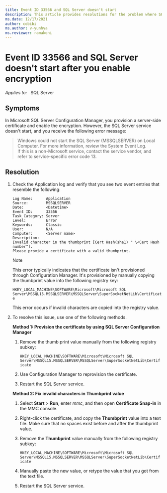 ```yaml
---
title: Event ID 33566 and SQL Server doesn't start 
description: This article provides resolutions for the problem where SQL Server fails to start and event ID 33566 is logged in the Application event log.
ms.date: 12/17/2021
author: cobibi
ms.author: v-yunhya
ms.reviewer: ramakoni
---
```

# Event ID 33566 and SQL Server doesn't start after you enable encryption

_Applies to:_ &nbsp; SQL Server

## Symptoms

In Microsoft SQL Server Configuration Manager, you provision a server-side certificate and enable the encryption. However, the SQL Server service doesn't start, and you receive the following error message:

> Windows could not start the SQL Server (MSSQLSERVER) on Local Computer. For more information, review the System Event Log.  
If this is a non-Microsoft service, contact the service vendor, and refer to service-specific error code 13.

## Resolution

1. Check the Application log and verify that you see two event entries that resemble the following:

    ```output
    Log Name:      Application  
    Source:        MSSQLSERVER  
    Date:          <Datetime>
    Event ID:      33556  
    Task Category: Server  
    Level:         Error  
    Keywords:      Classic  
    User:          N/A  
    Computer:      <Server name> 
    Description:  
    Invalid character in the thumbprint [Cert Hash(sha1) " \<Cert Hash number"].
    Please provide a certificate with a valid thumbprint.
    ```

    > [!NOTE]
    > This error typically indicates that the certificate isn't provisioned through Configuration Manager. It's provisioned by manually copying the thumbprint value into the following registry key:
    >
    > `HKEY_LOCAL_MACHINE\SOFTWARE\Microsoft\Microsoft SQL Server\MSSQL15.MSSQLSERVER\MSSQLServer\SuperSocketNetLib\Certificate`
    >
    > This error occurs if invalid characters are copied into the registry value.

2. To resolve this issue, use one of the following methods.

   **Method 1: Provision the certificate by using SQL Server Configuration Manager**

   1. Remove the thumb print value manually from the following registry subkey:

      `HKEY_LOCAL_MACHINE\SOFTWARE\Microsoft\Microsoft SQL Server\MSSQL15.MSSQLSERVER\MSSQLServer\SuperSocketNetLib\Certificate`

   1. Use Configuration Manager to reprovision the certificate.
   1. Restart the SQL Server service.

   **Method 2: Fix invalid characters in Thumbprint value**

    1. Select **Start** > **Run**, enter *mmc*, and then open **Certificate Snap-in** in the MMC console.

    1. Right-click the certificate, and copy the **Thumbprint** value into a text file.
    Make sure that no spaces exist before and after the thumbprint value.
    1. Remove the **Thumbprint** value manually from the following registry subkey:

        `HKEY_LOCAL_MACHINE\SOFTWARE\Microsoft\Microsoft SQL Server\MSSQL15.MSSQLSERVER\MSSQLServer\SuperSocketNetLib\Certificate`
    1. Manually paste the new value, or retype the value that you got from the text file.
    1. Restart the SQL Server service.

